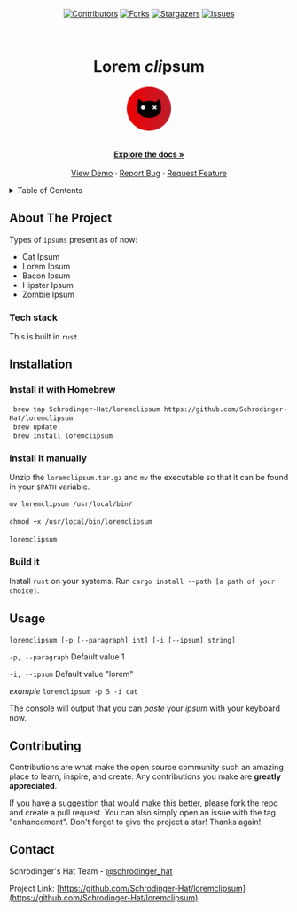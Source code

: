 <div align='center'>
  
[![Contributors][contributors-shield]][contributors-url]
[![Forks][forks-shield]][forks-url]
[![Stargazers][stars-shield]][stars-url]
[![Issues][issues-shield]][issues-url]

</div>

<!-- PROJECT LOGO -->
<br />
<div align="center">
  <h1>Lorem <i>cli</i>psum</h1>
  
  <a href="https://github.com/Schrodinger-Hat/loremclipsum">
    <img src="public/sh.png" alt="Logo" width="80" height="80">
  </a>

  <p align="center">
    <br />
    <a href="https://github.com/Schrodinger-Hat/loremclipsum/blob/main/README.md"><strong>Explore the docs »</strong></a>
    <br />
    <br />
    <a href="https://www.schrodinger-hat.it/">View Demo</a>
    ·
    <a href="https://github.com/Schrodinger-Hat/loremclipsum/issues">Report Bug</a>
    ·
    <a href="https://github.com/Schrodinger-Hat/loremclipsum/issues">Request Feature</a>
  </p>
</div>

<!-- TABLE OF CONTENTS -->
<details>
  <summary>Table of Contents</summary>
  <ol>
    <li>
      <a href="#about-the-project">About The Project</a>
      <ul>
        <li><a href="#tech-stack">Built With</a></li>
      </ul>
    </li>
    <li><a href="#usage">Usage</a></li>
    <li><a href="#contributing">Contributing</a></li>
    <li><a href="#contact">Contact</a></li>
  </ol>
</details>

<!-- ABOUT THE PROJECT -->

## About The Project

Types of `ipsums` present as of now:

- Cat Ipsum
- Lorem Ipsum
- Bacon Ipsum
- Hipster Ipsum
- Zombie Ipsum

### Tech stack

This is built in `rust`

<!-- USAGE EXAMPLES -->

## Installation

### Install it with Homebrew

```
 brew tap Schrodinger-Hat/loremclipsum https://github.com/Schrodinger-Hat/loremclipsum
 brew update
 brew install loremclipsum
```
### Install it manually

Unzip the `loremclipsum.tar.gz` and `mv` the executable so that it can be found in your `$PATH` variable.

```
mv loremclipsum /usr/local/bin/

chmod +x /usr/local/bin/loremclipsum

loremclipsum
```
### Build it

Install `rust` on your systems. Run `cargo install --path [a path of your choice]`.


## Usage

`loremclipsum [-p [--paragraph] int] [-i [--ipsum] string]`

`-p, --paragraph`
Default value 1

`-i, --ipsum`
Default value "lorem"

_example_
`loremclipsum -p 5 -i cat`

The console will output that you can _paste_ your _ipsum_ with your keyboard now.

<!-- CONTRIBUTING -->

## Contributing

Contributions are what make the open source community such an amazing place to learn, inspire, and create. Any contributions you make are **greatly appreciated**.

If you have a suggestion that would make this better, please fork the repo and create a pull request. You can also simply open an issue with the tag "enhancement".
Don't forget to give the project a star! Thanks again!

<!-- CONTACT -->

## Contact

Schrodinger's Hat Team - [@schrodinger_hat](mailto:schrodinger.hat.show@gmail.com)

Project Link: [https://github.com/Schrodinger-Hat/loremclipsum](https://github.com/Schrodinger-Hat/loremclipsum)

<!-- MARKDOWN LINKS & IMAGES -->
<!-- https://www.markdownguide.org/basic-syntax/#reference-style-links -->

[contributors-shield]: https://img.shields.io/github/contributors/Schrodinger-Hat/loremclipsum.svg?style=for-the-badge
[contributors-url]: https://github.com/Schrodinger-Hat/loremclipsum/graphs/contributors
[forks-shield]: https://img.shields.io/github/forks/Schrodinger-Hat/loremclipsum.svg?style=for-the-badge
[forks-url]: https://github.com/Schrodinger-Hat/loremclipsum/network/members
[stars-shield]: https://img.shields.io/github/stars/Schrodinger-Hat/loremclipsum?style=for-the-badge
[stars-url]: https://github.com/Schrodinger-Hat/loremclipsum/stargazers
[issues-shield]: https://img.shields.io/github/issues/Schrodinger-Hat/loremclipsum.svg?style=for-the-badge
[issues-url]: https://github.com/Schrodinger-Hat/loremclipsum/issues
